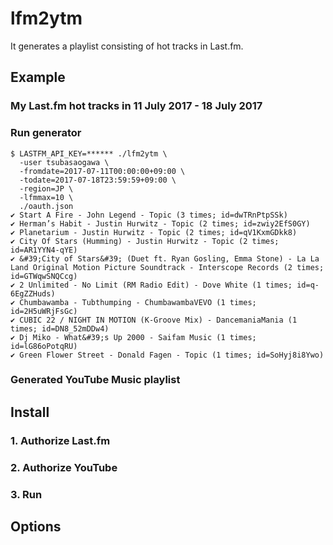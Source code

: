 # lfm2ytm

It generates a playlist consisting of hot tracks in Last.fm.

## Example

### My Last.fm hot tracks in 11 July 2017 - 18 July 2017

### Run generator

```
$ LASTFM_API_KEY=****** ./lfm2ytm \
  -user tsubasaogawa \
  -fromdate=2017-07-11T00:00:00+09:00 \
  -todate=2017-07-18T23:59:59+09:00 \
  -region=JP \
  -lfmmax=10 \
  ./oauth.json 
✔ Start A Fire - John Legend - Topic (3 times; id=dwTRnPtpSSk)
✔ Herman’s Habit - Justin Hurwitz - Topic (2 times; id=zwiy2EfS0GY)
✔ Planetarium - Justin Hurwitz - Topic (2 times; id=qV1KxmGDkk8)
✔ City Of Stars (Humming) - Justin Hurwitz - Topic (2 times; id=AR1YYN4-qYE)
✔ &#39;City of Stars&#39; (Duet ft. Ryan Gosling, Emma Stone) - La La Land Original Motion Picture Soundtrack - Interscope Records (2 times; id=GTWqwSNQCcg)
✔ 2 Unlimited - No Limit (RM Radio Edit) - Dove White (1 times; id=q-6EgZZHuds)
✔ Chumbawamba - Tubthumping - ChumbawambaVEVO (1 times; id=2H5uWRjFsGc)
✔ CUBIC 22 / NIGHT IN MOTION (K-Groove Mix) - DancemaniaMania (1 times; id=DN8_52mDDw4)
✔ Dj Miko - What&#39;s Up 2000 - Saifam Music (1 times; id=lG86oPotqRU)
✔ Green Flower Street - Donald Fagen - Topic (1 times; id=SoHyj8i8Ywo)
```

### Generated YouTube Music playlist


## Install

### 1. Authorize Last.fm

### 2. Authorize YouTube

### 3. Run

## Options

